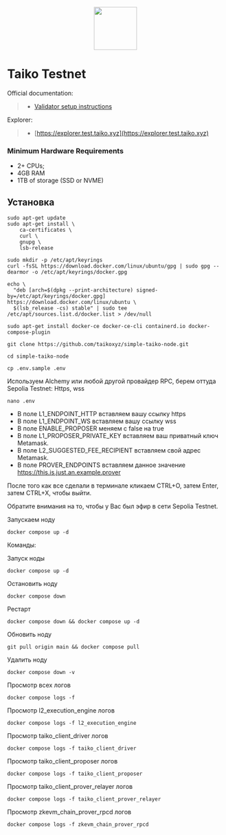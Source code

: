 <p align="center">
  <img height="100" height="auto" src="https://github.com/freshe4qa/taiko/assets/85982863/1e33e2dd-2147-4d18-bede-675c2c3500ed">
</p>

# Taiko Testnet

Official documentation:
>- [Validator setup instructions](https://taiko.xyz/docs/guides)

Explorer:
>- [https://explorer.test.taiko.xyz](https://explorer.test.taiko.xyz)

### Minimum Hardware Requirements
 - 2+ CPUs;
 - 4GB RAM
 - 1TB of storage (SSD or NVME)

## Установка
```
sudo apt-get update
sudo apt-get install \
    ca-certificates \
    curl \
    gnupg \
    lsb-release    
```

```
sudo mkdir -p /etc/apt/keyrings
curl -fsSL https://download.docker.com/linux/ubuntu/gpg | sudo gpg --dearmor -o /etc/apt/keyrings/docker.gpg
```

```
echo \
  "deb [arch=$(dpkg --print-architecture) signed-by=/etc/apt/keyrings/docker.gpg] https://download.docker.com/linux/ubuntu \
  $(lsb_release -cs) stable" | sudo tee /etc/apt/sources.list.d/docker.list > /dev/null
```

```
sudo apt-get install docker-ce docker-ce-cli containerd.io docker-compose-plugin
```

```
git clone https://github.com/taikoxyz/simple-taiko-node.git
```

```
cd simple-taiko-node
```

```
cp .env.sample .env
```

Используем Alchemy или любой другой провайдер RPC, берем оттуда Sepolia Testnet: Https, wss 
```
nano .env
```

- В поле L1_ENDPOINT_HTTP вставляем вашу ссылку https
- В поле L1_ENDPOINT_WS вставляем вашу ссылку wss
- В поле ENABLE_PROPOSER меняем с false на true
- В поле L1_PROPOSER_PRIVATE_KEY вставляем ваш приватный ключ Metamask.
- В поле L2_SUGGESTED_FEE_RECIPIENT вставляем свой адрес Metamask.
- В поле PROVER_ENDPOINTS вставляем данное значение https://this.is.just.an.example.prover

После того как все сделали в терминале кликаем CTRL+O, затем Enter, затем CTRL+X, чтобы выйти.

Обратите внимания на то, чтобы у Вас был эфир в сети Sepolia Testnet.

Запускаем ноду
```
docker compose up -d
```

Команды:

Запуск ноды
```
docker compose up -d
```

Остановить ноду
```
docker compose down
```

Рестарт
```
docker compose down && docker compose up -d
```

Обновить ноду
```
git pull origin main && docker compose pull
```

Удалить ноду
```
docker compose down -v
```

Просмотр всех логов
```
docker compose logs -f
```

Просмотр l2_execution_engine логов
```
docker compose logs -f l2_execution_engine
```

Просмотр taiko_client_driver логов
```
docker compose logs -f taiko_client_driver
```

Просмотр taiko_client_proposer логов
```
docker compose logs -f taiko_client_proposer
```

Просмотр taiko_client_prover_relayer логов
```
docker compose logs -f taiko_client_prover_relayer
```

Просмотр zkevm_chain_prover_rpcd логов
```
docker compose logs -f zkevm_chain_prover_rpcd
```
